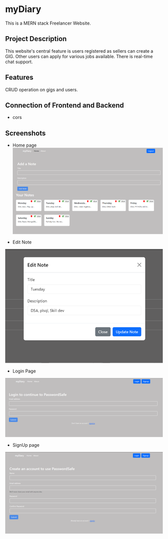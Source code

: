 # myDiary

This is a MERN stack Freelancer Website.

## Project Description

This website's central feature is users registered as sellers  can create a GIG. Other users can apply for various jobs available. There is real-time chat support.
## Features

CRUD operation on gigs and users.

## Connection of Frontend and Backend
- cors
## Screenshots

- Home page
![Screenshot 1](https://github.com/mukesh2511/myDiary_Client/blob/master/images/home.png)


- Edit Note

![Screenshot 2](https://github.com/mukesh2511/myDiary_Client/blob/master/images/edit.png)


- Login Page

![Screenshot 5](https://github.com/mukesh2511/myDiary_Client/blob/master/images/login.png)


- SignUp page

![Screenshot 7](https://github.com/mukesh2511/myDiary_Client/blob/master/images/signup.png)

